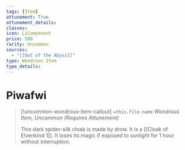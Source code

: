 ```yaml
---
tags: [Item]
attunement: True
attunement_details: 
classes: 
icon: LiComponent
price: 500
rarity: Uncommon
sources:
  - "[[Out of the Abyss]]"
type: Wondrous Item
type_details: 
---
```

# Piwafwi
>[!uncommon-wondrous-item-callout] `=this.file.name`
>*Wondrous Item, Uncommon (Requires Attunement)*
>
>This dark spider-silk cloak is made by drow. It is a [[Cloak of Elvenkind 1]]. It loses its magic if exposed to sunlight for 1 hour without interruption.
>
>
